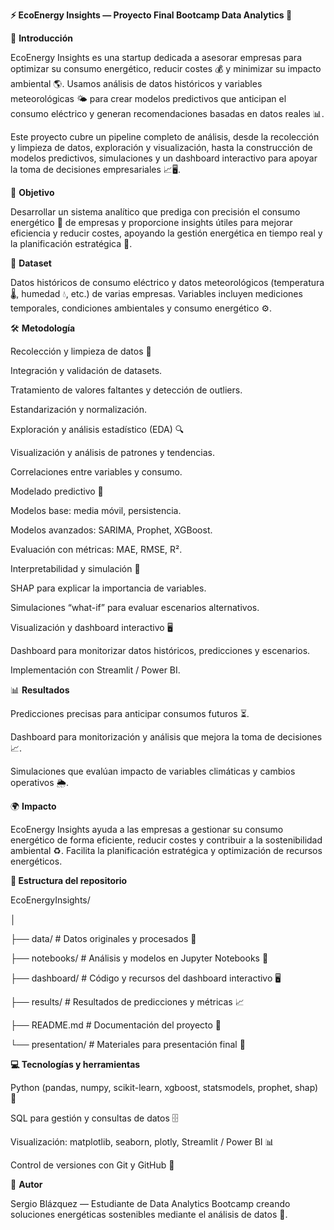 **⚡ EcoEnergy Insights — Proyecto Final Bootcamp Data Analytics 🌿**



📖 **Introducción**



EcoEnergy Insights es una startup dedicada a asesorar empresas para optimizar su consumo energético, reducir costes 💰 y minimizar su impacto ambiental 🌎. Usamos análisis de datos históricos y variables meteorológicas 🌤️ para crear modelos predictivos que anticipan el consumo eléctrico y generan recomendaciones basadas en datos reales 📊.



Este proyecto cubre un pipeline completo de análisis, desde la recolección y limpieza de datos, exploración y visualización, hasta la construcción de modelos predictivos, simulaciones y un dashboard interactivo para apoyar la toma de decisiones empresariales 📈🖥️.



🎯 **Objetivo**



Desarrollar un sistema analítico que prediga con precisión el consumo energético 🔌 de empresas y proporcione insights útiles para mejorar eficiencia y reducir costes, apoyando la gestión energética en tiempo real y la planificación estratégica 📅.



📂 **Dataset**



Datos históricos de consumo eléctrico y datos meteorológicos (temperatura 🌡️, humedad 💧, etc.) de varias empresas. Variables incluyen mediciones temporales, condiciones ambientales y consumo energético ⚙️.



🛠️ **Metodología**



Recolección y limpieza de datos 🧹



Integración y validación de datasets.



Tratamiento de valores faltantes y detección de outliers.



Estandarización y normalización.



Exploración y análisis estadístico (EDA) 🔍



Visualización y análisis de patrones y tendencias.



Correlaciones entre variables y consumo.



Modelado predictivo 🤖



Modelos base: media móvil, persistencia.



Modelos avanzados: SARIMA, Prophet, XGBoost.



Evaluación con métricas: MAE, RMSE, R².



Interpretabilidad y simulación 🔎



SHAP para explicar la importancia de variables.



Simulaciones “what-if” para evaluar escenarios alternativos.



Visualización y dashboard interactivo 🖥️



Dashboard para monitorizar datos históricos, predicciones y escenarios.



Implementación con Streamlit / Power BI.



📊 **Resultados**



Predicciones precisas para anticipar consumos futuros ⏳.



Dashboard para monitorización y análisis que mejora la toma de decisiones 📈.



Simulaciones que evalúan impacto de variables climáticas y cambios operativos 🌦️.



🌍 **Impacto**



EcoEnergy Insights ayuda a las empresas a gestionar su consumo energético de forma eficiente, reducir costes y contribuir a la sostenibilidad ambiental ♻️. Facilita la planificación estratégica y optimización de recursos energéticos.



**📁 Estructura del repositorio**

EcoEnergyInsights/

│

├── data/               # Datos originales y procesados 📂

├── notebooks/          # Análisis y modelos en Jupyter Notebooks 📓

├── dashboard/          # Código y recursos del dashboard interactivo 🖥️

├── results/            # Resultados de predicciones y métricas 📈

├── README.md           # Documentación del proyecto 📄

└── presentation/       # Materiales para presentación final 🎤



**💻 Tecnologías y herramientas**



Python (pandas, numpy, scikit-learn, xgboost, statsmodels, prophet, shap) 🐍



SQL para gestión y consultas de datos 🗄️



Visualización: matplotlib, seaborn, plotly, Streamlit / Power BI 📊



Control de versiones con Git y GitHub 🔧



👤 **Autor**



Sergio Blázquez — Estudiante de Data Analytics Bootcamp creando soluciones energéticas sostenibles mediante el análisis de datos 🌱.

